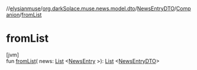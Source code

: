 //[elysianmuse](../../../../index.md)/[org.darkSolace.muse.news.model.dto](../../index.md)/[NewsEntryDTO](../index.md)/[Companion](index.md)/[fromList](from-list.md)

# fromList

[jvm]\
fun [fromList](from-list.md)(
news: [List](https://kotlinlang.org/api/latest/jvm/stdlib/kotlin.collections/-list/index.html)
&lt;[NewsEntry](../../../org.darkSolace.muse.news.model/-news-entry/index.md)
&gt;): [List](https://kotlinlang.org/api/latest/jvm/stdlib/kotlin.collections/-list/index.html)
&lt;[NewsEntryDTO](../index.md)&gt;
